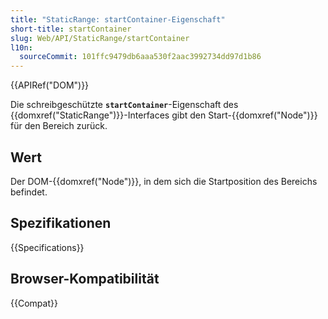 ```yaml
---
title: "StaticRange: startContainer-Eigenschaft"
short-title: startContainer
slug: Web/API/StaticRange/startContainer
l10n:
  sourceCommit: 101ffc9479db6aaa530f2aac3992734dd97d1b86
---
```


{{APIRef("DOM")}}

Die schreibgeschützte **`startContainer`**-Eigenschaft des {{domxref("StaticRange")}}-Interfaces gibt den Start-{{domxref("Node")}} für den Bereich zurück.

## Wert

Der DOM-{{domxref("Node")}}, in dem sich die Startposition des Bereichs befindet.

## Spezifikationen

{{Specifications}}

## Browser-Kompatibilität

{{Compat}}
